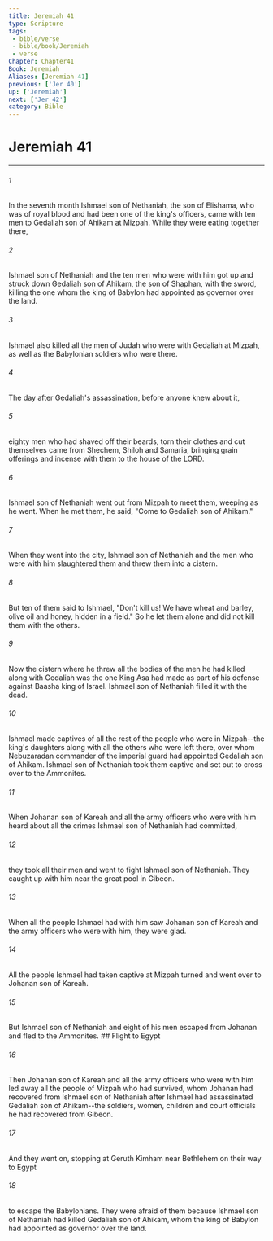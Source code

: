 ```yaml
---
title: Jeremiah 41
type: Scripture
tags:
 - bible/verse
 - bible/book/Jeremiah
 - verse
Chapter: Chapter41
Book: Jeremiah
Aliases: [Jeremiah 41]
previous: ['Jer 40']
up: ['Jeremiah']
next: ['Jer 42']
category: Bible
---
```

# Jeremiah 41

***


###### 1 
In the seventh month Ishmael son of Nethaniah, the son of Elishama, who was of royal blood and had been one of the king's officers, came with ten men to Gedaliah son of Ahikam at Mizpah. While they were eating together there, 

###### 2 
Ishmael son of Nethaniah and the ten men who were with him got up and struck down Gedaliah son of Ahikam, the son of Shaphan, with the sword, killing the one whom the king of Babylon had appointed as governor over the land. 

###### 3 
Ishmael also killed all the men of Judah who were with Gedaliah at Mizpah, as well as the Babylonian soldiers who were there. 

###### 4 
The day after Gedaliah's assassination, before anyone knew about it, 

###### 5 
eighty men who had shaved off their beards, torn their clothes and cut themselves came from Shechem, Shiloh and Samaria, bringing grain offerings and incense with them to the house of the LORD. 

###### 6 
Ishmael son of Nethaniah went out from Mizpah to meet them, weeping as he went. When he met them, he said, "Come to Gedaliah son of Ahikam." 

###### 7 
When they went into the city, Ishmael son of Nethaniah and the men who were with him slaughtered them and threw them into a cistern. 

###### 8 
But ten of them said to Ishmael, "Don't kill us! We have wheat and barley, olive oil and honey, hidden in a field." So he let them alone and did not kill them with the others. 

###### 9 
Now the cistern where he threw all the bodies of the men he had killed along with Gedaliah was the one King Asa had made as part of his defense against Baasha king of Israel. Ishmael son of Nethaniah filled it with the dead. 

###### 10 
Ishmael made captives of all the rest of the people who were in Mizpah--the king's daughters along with all the others who were left there, over whom Nebuzaradan commander of the imperial guard had appointed Gedaliah son of Ahikam. Ishmael son of Nethaniah took them captive and set out to cross over to the Ammonites. 

###### 11 
When Johanan son of Kareah and all the army officers who were with him heard about all the crimes Ishmael son of Nethaniah had committed, 

###### 12 
they took all their men and went to fight Ishmael son of Nethaniah. They caught up with him near the great pool in Gibeon. 

###### 13 
When all the people Ishmael had with him saw Johanan son of Kareah and the army officers who were with him, they were glad. 

###### 14 
All the people Ishmael had taken captive at Mizpah turned and went over to Johanan son of Kareah. 

###### 15 
But Ishmael son of Nethaniah and eight of his men escaped from Johanan and fled to the Ammonites. ## Flight to Egypt 

###### 16 
Then Johanan son of Kareah and all the army officers who were with him led away all the people of Mizpah who had survived, whom Johanan had recovered from Ishmael son of Nethaniah after Ishmael had assassinated Gedaliah son of Ahikam--the soldiers, women, children and court officials he had recovered from Gibeon. 

###### 17 
And they went on, stopping at Geruth Kimham near Bethlehem on their way to Egypt 

###### 18 
to escape the Babylonians. They were afraid of them because Ishmael son of Nethaniah had killed Gedaliah son of Ahikam, whom the king of Babylon had appointed as governor over the land. 
